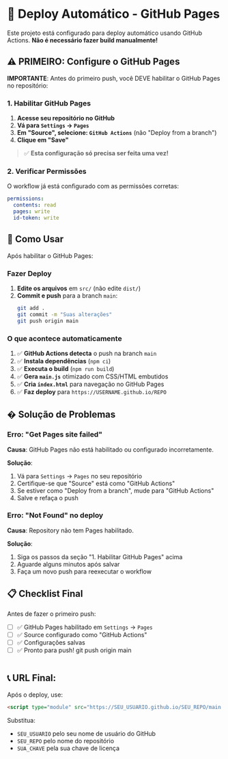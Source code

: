 # 🚀 Deploy Automático - GitHub Pages

Este projeto está configurado para deploy automático usando GitHub Actions. **Não é necessário fazer build manualmente!**

## ⚠️ PRIMEIRO: Configure o GitHub Pages

**IMPORTANTE**: Antes do primeiro push, você DEVE habilitar o GitHub Pages no repositório:

### 1. Habilitar GitHub Pages

1. **Acesse seu repositório no GitHub**
2. **Vá para `Settings` → `Pages`**
3. **Em "Source", selecione: `GitHub Actions`** (não "Deploy from a branch")
4. **Clique em "Save"**

> ✅ **Esta configuração só precisa ser feita uma vez!**

### 2. Verificar Permissões

O workflow já está configurado com as permissões corretas:
```yaml
permissions:
  contents: read
  pages: write
  id-token: write
```

## 🔄 Como Usar

Após habilitar o GitHub Pages:

### Fazer Deploy

1. **Edite os arquivos** em `src/` (não edite `dist/`)
2. **Commit e push** para a branch `main`:
   ```bash
   git add .
   git commit -m "Suas alterações"
   git push origin main
   ```

### O que acontece automaticamente

1. ✅ **GitHub Actions detecta** o push na branch `main`
2. ✅ **Instala dependências** (`npm ci`)
3. ✅ **Executa o build** (`npm run build`)
4. ✅ **Gera `main.js`** otimizado com CSS/HTML embutidos
5. ✅ **Cria `index.html`** para navegação no GitHub Pages
6. ✅ **Faz deploy** para `https://USERNAME.github.io/REPO`

## � Solução de Problemas

### Erro: "Get Pages site failed"

**Causa**: GitHub Pages não está habilitado ou configurado incorretamente.

**Solução**:
1. Vá para `Settings` → `Pages` no seu repositório
2. Certifique-se que "Source" está como "GitHub Actions"
3. Se estiver como "Deploy from a branch", mude para "GitHub Actions"
4. Salve e refaça o push

### Erro: "Not Found" no deploy

**Causa**: Repository não tem Pages habilitado.

**Solução**:
1. Siga os passos da seção "1. Habilitar GitHub Pages" acima
2. Aguarde alguns minutos após salvar
3. Faça um novo push para reexecutar o workflow

## 📋 Checklist Final

Antes de fazer o primeiro push:

- [ ] ✅ GitHub Pages habilitado em `Settings` → `Pages`
- [ ] ✅ Source configurado como "GitHub Actions"
- [ ] ✅ Configurações salvas
- [ ] ✅ Pronto para push!
   git push origin main
   ```

## 📞 URL Final:

Após o deploy, use:
```html
<script type="module" src="https://SEU_USUARIO.github.io/SEU_REPO/main.js?key=SUA_CHAVE"></script>
```

Substitua:
- `SEU_USUARIO` pelo seu nome de usuário do GitHub
- `SEU_REPO` pelo nome do repositório
- `SUA_CHAVE` pela sua chave de licença
